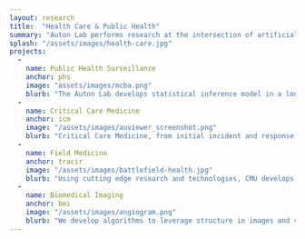 ```yaml
---
layout: research
title:  "Health Care & Public Health"
summary: "Auton Lab performs research at the intersection of artificial intelligence and healthcare.  Research efforts range from mining new biomedical imaging modalities for learnable structure, to forecasting cardio-respiratory instabilities from continuous vital sign measurements, to public health efforts aimed at modeling outbreak detection and testing policy interventions to determine a course of action."
splash: "/assets/images/health-care.jpg"
projects:
  - 
    name: Public Health Surveillance
    anchor: phs
    image: "assets/images/mcba.png"
    blurb: "The Auton Lab develops statistical inference model in a long-term joint research collaboration with epidemiologists and infection prevention experts from the University of Pittsburgh. Our algorithms detect systematic outbreaks and identify root causes by joining disparate sources of information such as genetic tests, patient electronic health records (EHRs), and other epidemiological information. Leveraging multiple data sources, our algorithms establish corroborating evidence to support or dismiss hypothetical outbreak scenarios, both increasing detectability and speed of analysis while maintaining low false alert rates. We also perform analytics to detect and forecast new positive cases of COVID-19 using microbiological testing of wastewater and develop a systematic analysis capability that the Allegheny County Health Department will use in daily practice for public health surveillance."
  -
    name: Critical Care Medicine
    anchor: icm
    image: "/assets/images/auviewer_screenshot.png"
    blurb: "Critical Care Medicine, from initial incident and response to emergency room discharge or hospital admission in urban, rural, and field settings, is a challenging domain for machine learning. These incidents arise in routine emergency medicine operations as well as in large scale crises, inlcluding natural disasters, mass casualty incidents, emerging pandemics, and terrorist events, each putting unique demands and stresses on provision of the necessary care. The nature of the emergency involves unpredictability of demand for services, varying severity of cases, need for rapid assessment, and required persistent availability of stand-by resources. It puts a physical, cognitive and emotional strain on performers, exacerbating risk of human errors."
  -
    name: Field Medicine
    anchor: tracir
    image: "/assets/images/battlefield-health.jpg"
    blurb: "Using cutting edge research and technologies, CMU develops techniques and systems intended to rapidly triage and stabilize injuries sustained in high-risk areas, particularly the battlefield or during military operations. Automated diagnosis and detection of injuries can quickly identify problems, with the eventual goal of automatic medical kits to stabilize soldiers and victims of disasters until qualified help can arrive."
  -
    name: Biomedical Imaging
    anchor: bmi
    image: "/assets/images/angiogram.png"
    blurb: "We develop algorithms to leverage structure in images and videos. This intelligent featurization enables interpretable, downstream modeling."
---
```



<!-- Notes
EDS-HAT
COVID dashboard
Emma's work with estimating circulation from videos
summary: "Hospital acquired infections are a significant yet preventable detractor of patient care. The Auton lab develops statistical models for joining disparate sources of information such as genetic tests, patient histories, geography, and other epidemiological information for detecting systematic outbreaks and identifying root cause. Leveraging multiple data sources, our algorithms establish corroborating evidence to support or dismiss hypothetical outbreak scenarios, both increasing detectability and speed of analysis while maintaining low false alert rates."
-->
